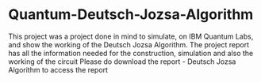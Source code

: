 # Quantum-Deutsch-Jozsa-Algorithm
This project was a project done in mind to simulate, on IBM Quantum Labs, and show the working of the Deutsch Jozsa Algorithm. The project report has all the information needed for the construction, simulation  and also the working of the circuit
Please do download the report - Deutsch Jozsa Algorithm to access the report
